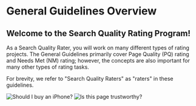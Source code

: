 # General Guidelines Overview

## Welcome to the Search Quality Rating Program!

As a Search Quality Rater, you will work on many different types of rating projects. The General Guidelines primarily cover Page Quality (PQ) rating and Needs Met (NM) rating; however, the concepts are also important for many other types of rating tasks.

For brevity, we refer to "Search Quality Raters" as "raters" in these guidelines.

![Should I buy an iPhone?](/img/qrg/translated/en/img6.jpg)
![Is this page trustworthy?](/img/qrg/translated/en/img8.jpg)
